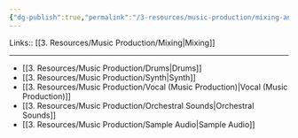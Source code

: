 ```yaml
---
{"dg-publish":true,"permalink":"/3-resources/music-production/mixing-and-mastering/gli-elementi-del-mix/"}
---
```


Links:: [[3. Resources/Music Production/Mixing\|Mixing]]

---
- [[3. Resources/Music Production/Drums\|Drums]]
- [[3. Resources/Music Production/Synth\|Synth]]
- [[3. Resources/Music Production/Vocal (Music Production)\|Vocal (Music Production)]]
- [[3. Resources/Music Production/Orchestral Sounds\|Orchestral Sounds]]
- [[3. Resources/Music Production/Sample Audio\|Sample Audio]]



